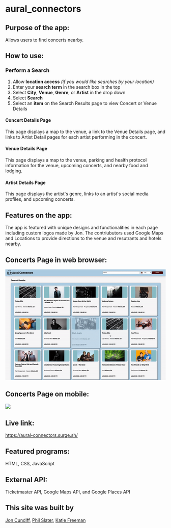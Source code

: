 # aural_connectors
## Purpose of the app:
   Allows users to find concerts nearby.
## How to use:
   ### Perform a Search

1. Allow **location access** *(if you would like searches by your location)*
2. Enter your **search term** in the search box in the top
3. Select **City**, **Venue**, **Genre**, or **Artist** in the drop down
4. Select **Search**
5. Select an **item** on the Search Results page to view Concert or Venue Details

#### Concert Details Page
This page displays a map to the venue, a link to the Venue Details page, and links to Artist Detail pages for each artist performing in the concert.

#### Venue Details Page
This page displays a map to the venue, parking and health protocol information for the venue, upcoming concerts, and nearby food and lodging.

#### Artist Details Page
This page displays the artist's genre, links to an artist's social media profiles, and upcoming concerts.
## Features on the app:
The app is featured with unique designs and functionalities in each page including custom logos made by Jon. The contriubutors used Google Maps and Locations to provide directions to the venue and resutrants and hotels nearby.

## Concerts Page in web browser:
![](auralConnectors.gif)

## Concerts Page on mobile:
![](AuralConnectors-mobile.gif)
   
## Live link:  
https://aural-connectors.surge.sh/

## Featured programs: 
HTML, CSS, JavaScript

## External API:
Ticketmaster API, Google Maps API, and Google Places API

## This site was built by
[Jon Cundiff](https://github.com/jon-cundiff), [Phil Slater](https://github.com/Phil-Slater), [Katie Freeman](https://github.com/katie-freeman)
